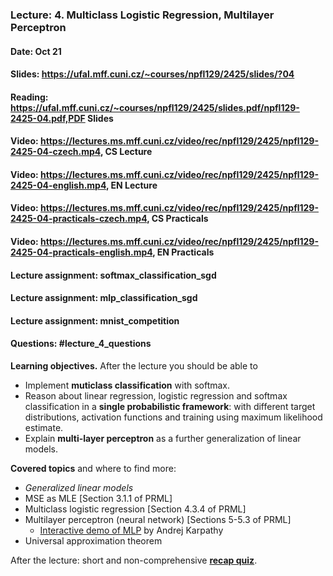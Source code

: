 ### Lecture: 4. Multiclass Logistic Regression, Multilayer Perceptron
#### Date: Oct 21
#### Slides: https://ufal.mff.cuni.cz/~courses/npfl129/2425/slides/?04
#### Reading: https://ufal.mff.cuni.cz/~courses/npfl129/2425/slides.pdf/npfl129-2425-04.pdf,PDF Slides
#### Video: https://lectures.ms.mff.cuni.cz/video/rec/npfl129/2425/npfl129-2425-04-czech.mp4, CS Lecture
#### Video: https://lectures.ms.mff.cuni.cz/video/rec/npfl129/2425/npfl129-2425-04-english.mp4, EN Lecture
#### Video: https://lectures.ms.mff.cuni.cz/video/rec/npfl129/2425/npfl129-2425-04-practicals-czech.mp4, CS Practicals
#### Video: https://lectures.ms.mff.cuni.cz/video/rec/npfl129/2425/npfl129-2425-04-practicals-english.mp4, EN Practicals
#### Lecture assignment: softmax_classification_sgd
#### Lecture assignment: mlp_classification_sgd
#### Lecture assignment: mnist_competition
#### Questions: #lecture_4_questions

**Learning objectives.** After the lecture you should be able to

- Implement **muticlass classification** with softmax.
- Reason about linear regression, logistic regression and softmax classification in a **single probabilistic framework**: with different target distributions, activation functions and training using maximum likelihood estimate.
- Explain **multi-layer perceptron** as a further generalization of linear models.

**Covered topics** and where to find more:

- _Generalized linear models_
- MSE as MLE [Section 3.1.1 of PRML]
- Multiclass logistic regression [Section 4.3.4 of PRML]
- Multilayer perceptron (neural network) [Sections 5-5.3 of PRML]
    - [Interactive demo of MLP](https://cs.stanford.edu/people/karpathy/convnetjs/demo/classify2d.html) by Andrej Karpathy
- Universal approximation theorem

After the lecture: short and non-comprehensive [**recap quiz**](http://quest.ms.mff.cuni.cz/class-quiz/quiz/ml_intro_lect04).

